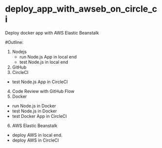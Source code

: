 # deploy_app_with_awseb_on_circle_ci
Deploy docker app with AWS Elastic Beanstalk

#Outline:
1. Nodejs
   * run Node.js App in local end
   * test Node.js in local end
2. GitHub
3. CircleCI
  * test Node.js App in CircleCI
4. Code Review with GitHub Flow
5. Docker 
  * run Node.js in Docker
  * test Node.js in Docker
  * test Docker App in CircleCI
6. AWS Elastic Beanstalk
  * deploy AWS in local end.
  * deploy AWS in CircleCI

